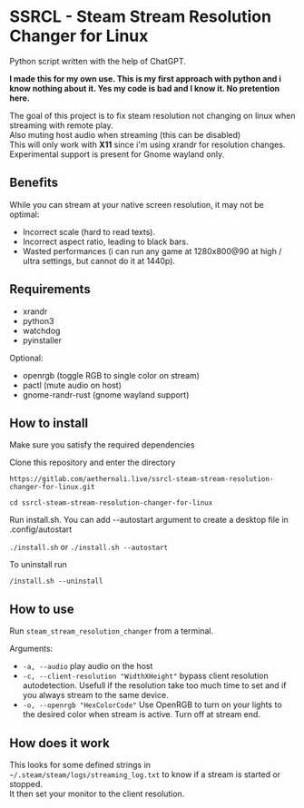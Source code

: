 # SSRCL - Steam Stream Resolution Changer for Linux

Python script written with the help of ChatGPT.

**I made this for my own use. This is my first approach with python and i know nothing about it. Yes my code is bad and I know it. No pretention here.**

The goal of this project is to fix steam resolution not changing on linux when streaming with remote play.<br/>
Also muting host audio when streaming (this can be disabled)<br/>
This will only work with **X11** since i'm using xrandr for resolution changes.
Experimental support is present for Gnome wayland only.

## Benefits

While you can stream at your native screen resolution, it may not be optimal:

- Incorrect scale (hard to read texts).
- Incorrect aspect ratio, leading to black bars.
- Wasted performances (i can run any game at 1280x800@90 at high / ultra settings, but cannot do it at 1440p).

## Requirements

- xrandr
- python3
- watchdog
- pyinstaller

Optional:

- openrgb (toggle RGB to single color on stream)
- pactl (mute audio on host)
- gnome-randr-rust (gnome wayland support)

## How to install

Make sure you satisfy the required dependencies

Clone this repository and enter the directory

`https://gitlab.com/aethernali.live/ssrcl-steam-stream-resolution-changer-for-linux.git`

`cd ssrcl-steam-stream-resolution-changer-for-linux`

Run install.sh. You can add --autostart argument to create a desktop file in .config/autostart

`./install.sh` or `./install.sh --autostart`

To uninstall run

`/install.sh --uninstall`

## How to use

Run `steam_stream_resolution_changer` from a terminal.

Arguments:

- `-a, --audio` play audio on the host
- `-c, --client-resolution "WidthXHeight"` bypass client resolution autodetection.
Usefull if the resolution take too much time to set and if you always stream to the same device.
- `-o, --openrgb "HexColorCode"` Use OpenRGB to turn on your lights to the desired color when stream is active. Turn off at stream end.

## How does it work

This looks for some defined strings in `~/.steam/steam/logs/streaming_log.txt` to know if a stream is started or stopped.<br/>
It then set your monitor to the client resolution.
